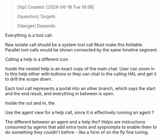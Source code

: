 
>[!tip] Created: [2024-06-18 Tue 18:58]

>[!question] Targets: 

>[!danger] Depends: 

Everything is a tool call.

Raw isolate call should be a system tool call
Must make this foldable.
Parallel tool calls would be shown connected by the same timeline segment.

Calling a help is a different icon

Inside the nested help is an exact copy of the main chat.
User can zoom in to this help either with buttons or they can chat to the calling HAL and get it to drill the scope down.

Each tool call represents a portal into an other branch, which says the start and the end result, and everything in between is open.

Inside the out and in, the

Use the agent view for a help call, since it is effectively running an agent ?

The different between an agent and a help tho?
Helps are instructions consumed by agents that add extra tools and sysprompts to enable them to do something they couldn't before - like a form of on the fly fine tuning.
